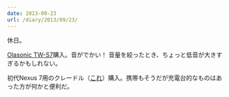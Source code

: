 ```yaml
---
date: 2013-09-23
url: /diary/2013/09/23/
---
```



休日。

[Olasonic TW-S7](http://www.olasonic.jp/usbspeaker/tws7w.html)購入。音がでかい！ 音量を絞ったとき、ちょっと低音が大きすぎるかもしれない。

初代Nexus 7用のクレードル（[これ](http://www.amazon.co.jp/gp/product/B008XXQ1OA/)）購入。携帯もそうだが充電台的なものはあった方が何かと便利だ。